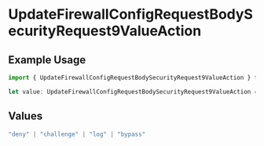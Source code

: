 # UpdateFirewallConfigRequestBodySecurityRequest9ValueAction

## Example Usage

```typescript
import { UpdateFirewallConfigRequestBodySecurityRequest9ValueAction } from "@vercel/sdk/models/updatefirewallconfigop.js";

let value: UpdateFirewallConfigRequestBodySecurityRequest9ValueAction = "log";
```

## Values

```typescript
"deny" | "challenge" | "log" | "bypass"
```